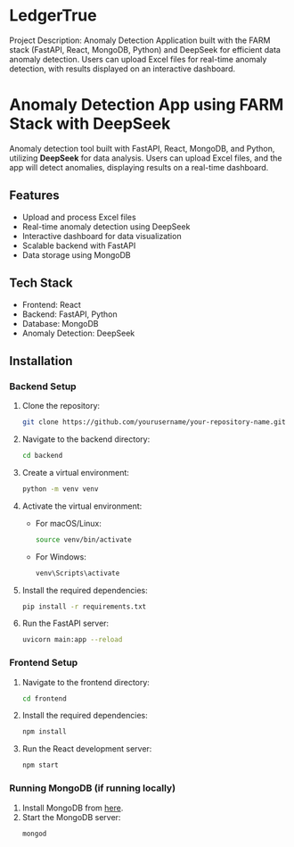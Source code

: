 # LedgerTrue
Project Description:  Anomaly Detection Application built with the FARM stack (FastAPI, React, MongoDB, Python) and DeepSeek for efficient data anomaly detection. Users can upload Excel files for real-time anomaly detection, with results displayed on an interactive dashboard.

# Anomaly Detection App using FARM Stack with DeepSeek

Anomaly detection tool built with FastAPI, React, MongoDB, and Python, utilizing **DeepSeek** for data analysis. Users can upload Excel files, and the app will detect anomalies, displaying results on a real-time dashboard.

## Features
- Upload and process Excel files
- Real-time anomaly detection using DeepSeek
- Interactive dashboard for data visualization
- Scalable backend with FastAPI
- Data storage using MongoDB

## Tech Stack
- Frontend: React
- Backend: FastAPI, Python
- Database: MongoDB
- Anomaly Detection: DeepSeek

## Installation

### Backend Setup

1. Clone the repository:
   ```bash
   git clone https://github.com/yourusername/your-repository-name.git
   ```

2. Navigate to the backend directory:
   ```bash
   cd backend
   ```

3. Create a virtual environment:
   ```bash
   python -m venv venv
   ```

4. Activate the virtual environment:
   - For macOS/Linux:
     ```bash
     source venv/bin/activate
     ```
   - For Windows:
     ```bash
     venv\Scripts\activate
     ```

5. Install the required dependencies:
   ```bash
   pip install -r requirements.txt
   ```

6. Run the FastAPI server:
   ```bash
   uvicorn main:app --reload
   ```

### Frontend Setup

1. Navigate to the frontend directory:
   ```bash
   cd frontend
   ```

2. Install the required dependencies:
   ```bash
   npm install
   ```

3. Run the React development server:
   ```bash
   npm start
   ```

### Running MongoDB (if running locally)

1. Install MongoDB from [here](https://www.mongodb.com/try/download/community).
2. Start the MongoDB server:
   ```bash
   mongod
   ```




